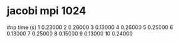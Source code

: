 # jacobi mpi 1024
#np time (s)
1	0.23000
2	0.26000
3	0.13000
4	0.26000
5	0.25000
6	0.13000
7	0.25000
8	0.15000
9	0.13000
10	0.24000